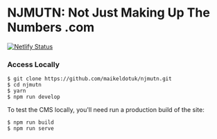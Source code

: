 # NJMUTN: Not Just Making Up The Numbers .com

[![Netlify Status](https://api.netlify.com/api/v1/badges/b654c94e-08a6-4b79-b443-7837581b1d8d/deploy-status)](https://app.netlify.com/sites/gatsby-starter-netlify-cms-ci/deploys)

### Access Locally
```
$ git clone https://github.com/maikeldotuk/njmutn.git
$ cd njmutn
$ yarn
$ npm run develop
```
To test the CMS locally, you'll need run a production build of the site:
```
$ npm run build
$ npm run serve
```
